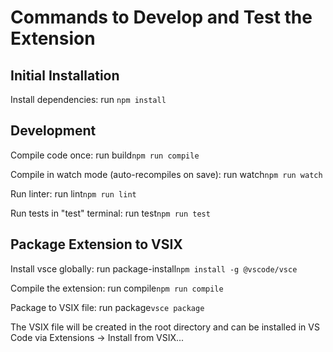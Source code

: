 # Commands to Develop and Test the Extension

## Initial Installation
Install dependencies: run `npm install`

## Development

Compile code once: run build`npm run compile`

Compile in watch mode (auto-recompiles on save): run watch`npm run watch`

Run linter: run lint`npm run lint`

Run tests in "test" terminal: run test`npm run test`

## Package Extension to VSIX

Install vsce globally: run package-install`npm install -g @vscode/vsce`

Compile the extension: run compile`npm run compile`

Package to VSIX file: run package`vsce package`

The VSIX file will be created in the root directory and can be installed in VS Code via Extensions → Install from VSIX...